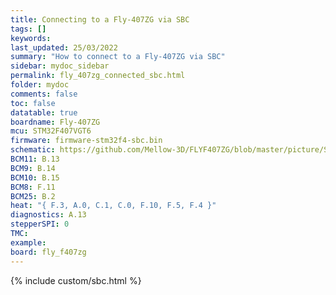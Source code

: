 ```yaml
---
title: Connecting to a Fly-407ZG via SBC
tags: []
keywords: 
last_updated: 25/03/2022
summary: "How to connect to a Fly-407ZG via SBC"
sidebar: mydoc_sidebar
permalink: fly_407zg_connected_sbc.html
folder: mydoc
comments: false
toc: false
datatable: true
boardname: Fly-407ZG
mcu: STM32F407VGT6
firmware: firmware-stm32f4-sbc.bin
schematic: https://github.com/Mellow-3D/FLYF407ZG/blob/master/picture/Schematic.pdf
BCM11: B.13
BCM9: B.14
BCM10: B.15
BCM8: F.11
BCM25: B.2
heat: "{ F.3, A.0, C.1, C.0, F.10, F.5, F.4 }"
diagnostics: A.13
stepperSPI: 0
TMC: 
example: 
board: fly_f407zg
---
```


{% include custom/sbc.html %}
